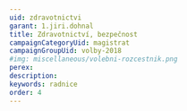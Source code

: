 ```yaml
---
uid: zdravotnictvi
garant: 1.jiri.dohnal
title: Zdravotnictví, bezpečnost
campaignCategoryUid: magistrat
campaignGroupUid: volby-2018
#img: miscellaneous/volebni-rozcestnik.png
perex: 
description: 
keywords: radnice
order: 4
---
```


